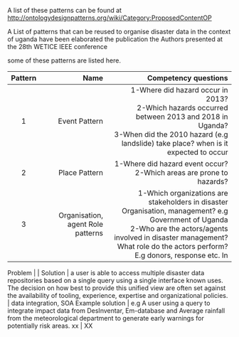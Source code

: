 A list of these patterns can be found at http://ontologydesignpatterns.org/wiki/Category:ProposedContentOP

A List of patterns that can be reused to organise disaster data in the context of uganda have been elaborated the publication the Authors presented at the 28th WETICE IEEE conference

some of these patterns  are listed here.


Pattern   | Name |Competency questions
:------:|-------------------:|-----------------------:
1| Event Pattern | 1-Where did hazard occur in 2013? <br/> 2-Which hazards occurred between 2013 and 2018 in Uganda? <br/> 3-When did the 2010 hazard (e.g landslide) take place? when is it expected to occur
2|Place Pattern | 1-Where did hazard event occur? <br/> 2-Which areas are prone to hazards?
3|Organisation, agent Role patterns| 1-Which organizations are stakeholders in disaster Organisation, management? e.g Government of Uganda <br/> 2-Who are the actors/agents involved in disaster management? <br/> What role do the actors perform? E.g donors, response etc. In 



Problem  | |
Solution | a user is able to access multiple disaster data repositories based on a single query using a single interface known uses. The decision on how best to provide this unified view are often set against the availability of tooling, experience, expertise and  organizational policies. | data integration, SOA 
Example solution | e.g A user using a query to integrate impact data from  DesInventar, Em-database and Average rainfall from the meteorological department to generate early warnings for potentially risk areas. 
xx  | XX


